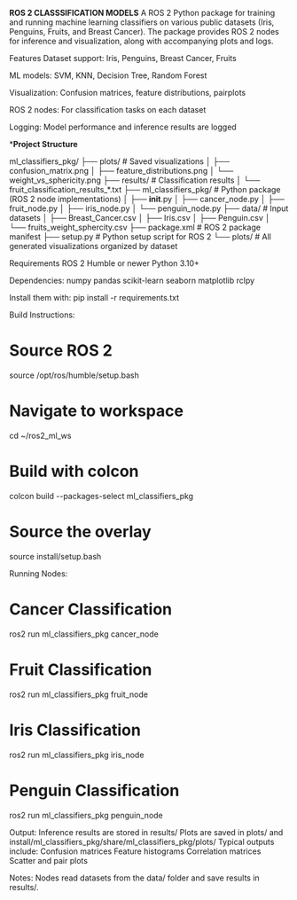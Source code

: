 ****ROS 2 CLASSSIFICATION MODELS****
A ROS 2 Python package for training and running machine learning classifiers on various public datasets (Iris, Penguins, Fruits, and Breast Cancer). The package provides ROS 2 nodes for inference and visualization, along with accompanying plots and logs.

Features
Dataset support: Iris, Penguins, Breast Cancer, Fruits

ML models: SVM, KNN, Decision Tree, Random Forest

Visualization: Confusion matrices, feature distributions, pairplots

ROS 2 nodes: For classification tasks on each dataset

Logging: Model performance and inference results are logged

*****Project Structure****

ml_classifiers_pkg/
├── plots/                          # Saved visualizations
│   ├── confusion_matrix.png
│   ├── feature_distributions.png
│   └── weight_vs_sphericity.png
├── results/                        # Classification results
│   └── fruit_classification_results_*.txt
├── ml_classifiers_pkg/            # Python package (ROS 2 node implementations)
│   ├── __init__.py
│   ├── cancer_node.py
│   ├── fruit_node.py
│   ├── iris_node.py
│   └── penguin_node.py
├── data/                           # Input datasets
│   ├── Breast_Cancer.csv
│   ├── Iris.csv
│   ├── Penguin.csv
│   └── fruits_weight_sphercity.csv
├── package.xml                    # ROS 2 package manifest
├── setup.py                       # Python setup script for ROS 2
└── plots/                         # All generated visualizations organized by dataset

Requirements
ROS 2 Humble or newer
Python 3.10+

Dependencies:
numpy
pandas
scikit-learn
seaborn
matplotlib
rclpy

Install them with:
pip install -r requirements.txt

Build Instructions:
# Source ROS 2
source /opt/ros/humble/setup.bash

# Navigate to workspace
cd ~/ros2_ml_ws

# Build with colcon
colcon build --packages-select ml_classifiers_pkg

# Source the overlay
source install/setup.bash

Running Nodes:

# Cancer Classification
ros2 run ml_classifiers_pkg cancer_node

# Fruit Classification
ros2 run ml_classifiers_pkg fruit_node

# Iris Classification
ros2 run ml_classifiers_pkg iris_node

# Penguin Classification
ros2 run ml_classifiers_pkg penguin_node

Output:
Inference results are stored in results/
Plots are saved in plots/ and install/ml_classifiers_pkg/share/ml_classifiers_pkg/plots/
Typical outputs include:
Confusion matrices
Feature histograms
Correlation matrices
Scatter and pair plots

Notes:
Nodes read datasets from the data/ folder and save results in results/.

